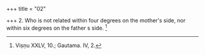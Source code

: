 +++
title = "02"

+++
2. Who is not related within four degrees on the mother's side, nor within six degrees on the father s side. [^2] 


[^2]:  Viṣṇu XXLV, 10.; Gautama. IV, 2.
